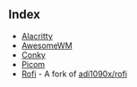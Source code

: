 
## Index

- [Alacritty](https://github.com/SurajTC/Dotfiles/tree/main/.config/alacritty)
- [AwesomeWM](https://github.com/SurajTC/Dotfiles/tree/main/.config/awesome)
- [Conky](https://github.com/SurajTC/Dotfiles/tree/main/.config/conky)
- [Picom](https://github.com/SurajTC/Dotfiles/tree/main/.config/picom)
- [Rofi](https://github.com/SurajTC/Dotfiles/tree/main/.config/rofi) - A fork of [adi1090x/rofi](https://github.com/adi1090x/rofi)
